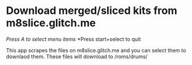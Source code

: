 # Download merged/sliced kits from m8slice.glitch.me
*Press A to select menu items*
*Press start+select to quit

This app scrapes the files on m8slice.glitch.me and you can select them to downlaod them.  These files will download to /roms/drums/
